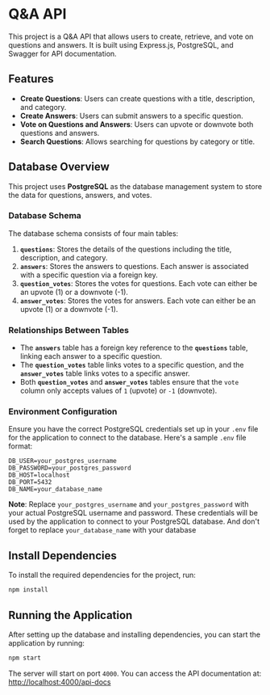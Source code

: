 # Q&A API

This project is a Q&A API that allows users to create, retrieve, and vote on questions and answers. It is built using Express.js, PostgreSQL, and Swagger for API documentation.

## Features

- **Create Questions**: Users can create questions with a title, description, and category.
- **Create Answers**: Users can submit answers to a specific question.
- **Vote on Questions and Answers**: Users can upvote or downvote both questions and answers.
- **Search Questions**: Allows searching for questions by category or title.

## Database Overview

This project uses **PostgreSQL** as the database management system to store the data for questions, answers, and votes.

### Database Schema

The database schema consists of four main tables:

1. **`questions`**: Stores the details of the questions including the title, description, and category.
2. **`answers`**: Stores the answers to questions. Each answer is associated with a specific question via a foreign key.
3. **`question_votes`**: Stores the votes for questions. Each vote can either be an upvote (1) or a downvote (-1).
4. **`answer_votes`**: Stores the votes for answers. Each vote can either be an upvote (1) or a downvote (-1).

### Relationships Between Tables

- The **`answers`** table has a foreign key reference to the **`questions`** table, linking each answer to a specific question.
- The **`question_votes`** table links votes to a specific question, and the **`answer_votes`** table links votes to a specific answer.
- Both **`question_votes`** and **`answer_votes`** tables ensure that the `vote` column only accepts values of `1` (upvote) or `-1` (downvote).

### Environment Configuration

Ensure you have the correct PostgreSQL credentials set up in your `.env` file for the application to connect to the database. Here's a sample `.env` file format:
```.env
DB_USER=your_postgres_username
DB_PASSWORD=your_postgres_password
DB_HOST=localhost
DB_PORT=5432
DB_NAME=your_database_name
```
**Note**: Replace `your_postgres_username` and `your_postgres_password` with your actual PostgreSQL username and password. These credentials will be used by the application to connect to your PostgreSQL database. And don't forget to replace `your_database_name` with your database


## Install Dependencies

To install the required dependencies for the project, run:

```bash
npm install
```
## Running the Application

After setting up the database and installing dependencies, you can start the application by running:

```bash
npm start
```

The server will start on port `4000`. You can access the API documentation at:
[http://localhost:4000/api-docs](http://localhost:4000/api-docs)
